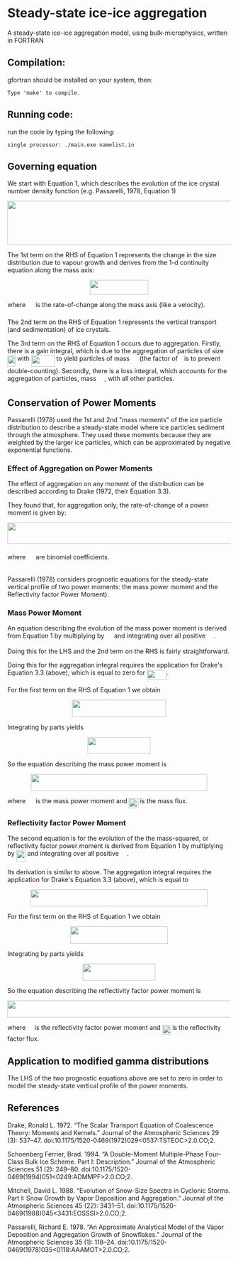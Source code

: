 # Steady-state ice-ice aggregation
A steady-state ice-ice aggregation model, using bulk-microphysics, written in FORTRAN

## Compilation:
gfortran should be installed on your system, then:

	Type 'make' to compile.

## Running code:
run the code by typing the following:

	single processor: ./main.exe namelist.in

## Governing equation

We start with Equation 1, which describes the evolution of the ice crystal number density function (e.g. Passarelli, 1978, Equation 1)

<p align="center"><img src="/tex/95a5685631ad25ba52bb418ae0ac5bf6.svg?invert_in_darkmode&sanitize=true" align=middle width=681.8630873999999pt height=98.19144225pt/></p>

The 1st term on the RHS of Equation 1 represents the change in the size distribution due to vapour growth and derives from the 1-d continuity equation along the mass axis:

<p align="center"><img src="/tex/adfcb12b2557cc8959ba97ee64216ac8.svg?invert_in_darkmode&sanitize=true" align=middle width=132.8240859pt height=33.81208709999999pt/></p>

where <img src="/tex/49f2f3f276a77f05ce894bf032b41e80.svg?invert_in_darkmode&sanitize=true" align=middle width=14.433101099999991pt height=21.95701200000001pt/> is the rate-of-change along the mass axis (like a velocity).

The 2nd term on the RHS of Equation 1 represents the vertical transport (and sedimentation) of ice crystals. 

The 3rd term on the RHS of Equation 1 occurs due to aggregation. Firstly, there is a gain integral, which is due to the aggregation of particles of size <img src="/tex/6a0d5b419381f23bef964dd9f443238f.svg?invert_in_darkmode&sanitize=true" align=middle width=18.223061999999988pt height=24.7161288pt/> with <img src="/tex/d4288477ecfc880dc7c34959e53a674d.svg?invert_in_darkmode&sanitize=true" align=middle width=52.74735344999999pt height=24.7161288pt/> to yield particles of mass <img src="/tex/0e51a2dede42189d77627c4d742822c3.svg?invert_in_darkmode&sanitize=true" align=middle width=14.433101099999991pt height=14.15524440000002pt/> (the factor of <img src="/tex/47d54de4e337a06266c0e1d22c9b417b.svg?invert_in_darkmode&sanitize=true" align=middle width=6.552545999999997pt height=27.77565449999998pt/> is to prevent double-counting). Secondly, there is a loss integral, which accounts for the aggregation of particles, mass <img src="/tex/0e51a2dede42189d77627c4d742822c3.svg?invert_in_darkmode&sanitize=true" align=middle width=14.433101099999991pt height=14.15524440000002pt/>, with all other particles.

## Conservation of Power Moments
Passarelli (1978) used the 1st and 2nd "mass moments" of the ice particle distribution to describe a steady-state model where ice particles sediment through the atmosphere. They used these moments because they are weighted by the larger ice particles, which can be approximated by negative exponential functions.

### Effect of Aggregation on Power Moments
The effect of aggregation on any moment of the distribution can be described according to Drake (1972, their Equation 3.3).

They found that, for aggregation only, the rate-of-change of a power moment is given by:

<p align="center"><img src="/tex/1e58c6f915ea1ead1fa500c4e97b169c.svg?invert_in_darkmode&sanitize=true" align=middle width=536.2292397pt height=47.806078649999996pt/></p> 

where <img src="/tex/32c85c1611cd917a61eb439464bf6f63.svg?invert_in_darkmode&sanitize=true" align=middle width=14.99998994999999pt height=42.52063860000002pt/> are binomial coefficients. 

Passarelli (1978) considers prognostic equations for the steady-state vertical profile of two power moments: the mass power moment and the Reflectivity factor Power Moment).

### Mass Power Moment
An equation describing the evolution of the mass power moment is derived from Equation 1 by multiplying by <img src="/tex/0e51a2dede42189d77627c4d742822c3.svg?invert_in_darkmode&sanitize=true" align=middle width=14.433101099999991pt height=14.15524440000002pt/> and integrating over all positive <img src="/tex/0e51a2dede42189d77627c4d742822c3.svg?invert_in_darkmode&sanitize=true" align=middle width=14.433101099999991pt height=14.15524440000002pt/>.

Doing this for the LHS and the 2nd term on the RHS is fairly straightforward.

Doing this for the aggregation integral requires the application for Drake's Equation 3.3 (above), which is equal to zero for <img src="/tex/0676c4ef9983b3ec25648a935e040f70.svg?invert_in_darkmode&sanitize=true" align=middle width=45.13680929999999pt height=22.465723500000017pt/>.

For the first term on the RHS of Equation 1 we obtain

<p align="center"><img src="/tex/83e29f3d535ab8e4c8e3fed142ef9fa4.svg?invert_in_darkmode&sanitize=true" align=middle width=211.85636669999997pt height=38.242408049999995pt/></p>

Integrating by parts yields
<p align="center"><img src="/tex/350975a6aefa77fb7457ca40ccdaba6e.svg?invert_in_darkmode&sanitize=true" align=middle width=142.00736715pt height=38.242408049999995pt/></p>

So the equation describing the mass power moment is
	<p align="center"><img src="/tex/f14dba18b45ad53b0376b99ae2a646d4.svg?invert_in_darkmode&sanitize=true" align=middle width=397.5728097pt height=38.242408049999995pt/></p>

where <img src="/tex/cbfb1b2a33b28eab8a3e59464768e810.svg?invert_in_darkmode&sanitize=true" align=middle width=14.908688849999992pt height=22.465723500000017pt/> is the mass power moment and <img src="/tex/06946a0d85dc86d3ff6e8027e8e7afa7.svg?invert_in_darkmode&sanitize=true" align=middle width=21.318618749999988pt height=22.465723500000017pt/> is the mass flux.

### Reflectivity factor Power Moment
The second equation is for the evolution of the the mass-squared, or reflectivity factor power moment is derived from Equation 1 by multiplying by <img src="/tex/89ef0b1086da48459dd5f47ed088933b.svg?invert_in_darkmode&sanitize=true" align=middle width=20.985647099999987pt height=26.76175259999998pt/> and integrating over all positive <img src="/tex/0e51a2dede42189d77627c4d742822c3.svg?invert_in_darkmode&sanitize=true" align=middle width=14.433101099999991pt height=14.15524440000002pt/>.

Its derivation is similar to above. The aggregation integral requires the application for Drake's Equation 3.3 (above), which is equal to 

<p align="center"><img src="/tex/23e34f3bd8a0e4160e47cf8d5bb09046.svg?invert_in_darkmode&sanitize=true" align=middle width=399.19686839999997pt height=38.426788949999995pt/></p>

For the first term on the RHS of Equation 1 we obtain

<p align="center"><img src="/tex/6ca167249ae82620bb0beaba3957ddeb.svg?invert_in_darkmode&sanitize=true" align=middle width=219.23082719999996pt height=38.242408049999995pt/></p>

Integrating by parts yields
<p align="center"><img src="/tex/afe17fb94a8867544fb4c25df1640e77.svg?invert_in_darkmode&sanitize=true" align=middle width=164.6596776pt height=38.242408049999995pt/></p>

So the equation describing the reflectivity factor power moment is
	<p align="center"><img src="/tex/5e04ed97d222731f3b696cdfee198769.svg?invert_in_darkmode&sanitize=true" align=middle width=752.09021085pt height=38.242408049999995pt/></p>

where <img src="/tex/5b51bd2e6f329245d425b8002d7cf942.svg?invert_in_darkmode&sanitize=true" align=middle width=12.397274999999992pt height=22.465723500000017pt/> is the reflectivity factor power moment and <img src="/tex/5bc42ce9cabce66c66542c6fb09deba6.svg?invert_in_darkmode&sanitize=true" align=middle width=18.92134859999999pt height=22.465723500000017pt/> is the reflectivity factor flux.

## Application to modified gamma distributions
The LHS of the two prognostic equations above are set to zero in order to model the steady-state vertical profile of the power moments.


## References
Drake, Ronald L. 1972. “The Scalar Transport Equation of Coalescence Theory: Moments and Kernels.” Journal of the Atmospheric Sciences 29 (3): 537–47. doi:10.1175/1520-0469(1972)029<0537:TSTEOC>2.0.CO;2.

Schoenberg Ferrier, Brad. 1994. “A Double-Moment Multiple-Phase Four-Class Bulk Ice Scheme. Part I: Description.” Journal of the Atmospheric Sciences 51 (2): 249–80. doi:10.1175/1520-0469(1994)051<0249:ADMMPF>2.0.CO;2.

Mitchell, David L. 1988. “Evolution of Snow-Size Spectra in Cyclonic Storms. Part I: Snow Growth by Vapor Deposition and Aggregation.” Journal of the Atmospheric Sciences 45 (22): 3431–51. doi:10.1175/1520-0469(1988)045<3431:EOSSSI>2.0.CO;2.

Passarelli, Richard E. 1978. “An Approximate Analytical Model of the Vapor Deposition and Aggregation Growth of Snowflakes.” Journal of the Atmospheric Sciences 35 (1): 118–24. doi:10.1175/1520-0469(1978)035<0118:AAAMOT>2.0.CO;2.



